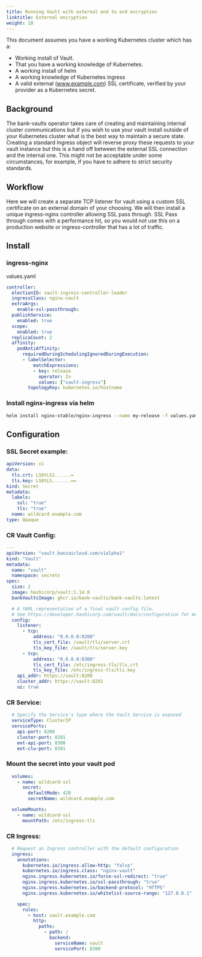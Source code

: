 ```yaml
---
title: Running Vault with external end to end encryption
linktitle: External encryption
weight: 10
---
```


This document assumes you have a working Kubernetes cluster which has a:

- Working install of Vault.
- That you have a working knowledge of Kubernetes.
- A working install of helm
- A working knowledge of Kubernetes ingress
- A valid external (www.example.com) SSL certificate, verified by your provider as a Kubernetes secret.

## Background

The bank-vaults operator takes care of creating and maintaining internal cluster communications but if you wish to use your vault install
outside of your Kubernetes cluster what is the best way to maintain a secure state. Creating a standard Ingress object will reverse proxy
these requests to your vault instance but this is a hand off between the external SSL connection and the internal one. This might not be acceptable
under some circumstances, for example, if you have to adhere to strict security standards.

## Workflow

Here we will create a separate TCP listener for vault using a custom SSL certificate on an external domain of your choosing. We will then
install a unique ingress-nginx controller allowing SSL pass through. SSL Pass through comes with a performance hit, so you would not use this
on a production website or ingress-controller that has a lot of traffic.

## Install

### ingress-nginx

values.yaml

```yaml
controller:
  electionID: vault-ingress-controller-leader
  ingressClass: nginx-vault
  extraArgs:
    enable-ssl-passthrough:
  publishService:
    enabled: true
  scope:
    enabled: true
  replicaCount: 2
  affinity:
    podAntiAffinity:
      requiredDuringSchedulingIgnoredDuringExecution:
      - labelSelector:
          matchExpressions:
          - key: release
            operator: In
            values: ["vault-ingress"]
        topologyKey: kubernetes.io/hostname
```

### Install nginx-ingress via helm

```bash
helm install nginx-stable/nginx-ingress --name my-release -f values.yaml
```

## Configuration

### SSL Secret example:

```yaml
apiVersion: v1
data:
  tls.crt: LS0tLS1......=
  tls.key: LS0tLS.......==
kind: Secret
metadata:
  labels:
    ssl: "true"
    tls: "true"
  name: wildcard.example.com
type: Opaque
```

### CR Vault Config:

```yaml
---
apiVersion: "vault.banzaicloud.com/v1alpha1"
kind: "Vault"
metadata:
  name: "vault"
  namespace: secrets
spec:
  size: 2
  image: hashicorp/vault:1.14.0
  bankVaultsImage: ghcr.io/bank-vaults/bank-vaults:latest

  # A YAML representation of a final vault config file.
  # See https://developer.hashicorp.com/vault/docs/configuration for more information.
  config:
    listener:
      - tcp:
          address: "0.0.0.0:8200"
          tls_cert_file: /vault/tls/server.crt
          tls_key_file: /vault/tls/server.key
      - tcp:
          address: "0.0.0.0:8300"
          tls_cert_file: /etc/ingress-tls/tls.crt
          tls_key_file: /etc/ingress-tls/tls.key
    api_addr: https://vault:8200
    cluster_addr: https://vault:8201
    ui: true
```

### CR Service:

```yaml
  # Specify the Service's type where the Vault Service is exposed
  serviceType: ClusterIP
  servicePorts:
    api-port: 8200
    cluster-port: 8201
    ext-api-port: 8300
    ext-clu-port: 8301
```

### Mount the secret into your vault pod

```yaml
  volumes:
    - name: wildcard-ssl
      secret:
        defaultMode: 420
        secretName: wildcard.example.com

  volumeMounts:
    - name: wildcard-ssl
      mountPath: /etc/ingress-tls
```

### CR Ingress:

```yaml
  # Request an Ingress controller with the default configuration
  ingress:
    annotations:
      kubernetes.io/ingress.allow-http: "false"
      kubernetes.io/ingress.class: "nginx-vault"
      nginx.ingress.kubernetes.io/force-ssl-redirect: "true"
      nginx.ingress.kubernetes.io/ssl-passthrough: "true"
      nginx.ingress.kubernetes.io/backend-protocol: "HTTPS"
      nginx.ingress.kubernetes.io/whitelist-source-range: "127.0.0.1"

    spec:
      rules:
        - host: vault.example.com
          http:
            paths:
              - path: /
                backend:
                  serviceName: vault
                  servicePort: 8300
```
